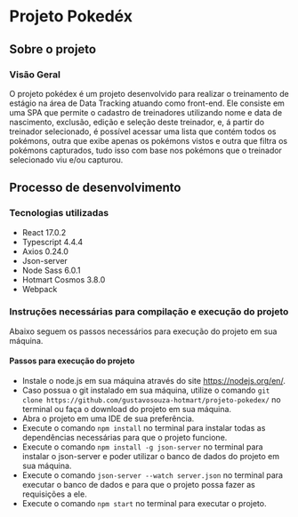 # Projeto Pokedéx

## Sobre o projeto

### Visão Geral

O projeto pokédex é um projeto desenvolvido para realizar o treinamento de estágio na área de Data Tracking atuando como front-end. 
Ele consiste em uma SPA que permite o cadastro de treinadores utilizando nome e data de nascimento, exclusão, edição e seleção deste treinador, e, á partir do 
treinador selecionado, é possível acessar uma lista que contém todos os pokémons, outra que exibe apenas os pokémons vistos e outra que filtra os pokémons capturados, 
tudo isso com base nos pokémons que o treinador selecionado viu e/ou capturou.

## Processo de desenvolvimento

### Tecnologias utilizadas

- React 17.0.2
- Typescript 4.4.4
- Axios 0.24.0
- Json-server
- Node Sass 6.0.1
- Hotmart Cosmos 3.8.0
- Webpack

### Instruções necessárias para compilação e execução do projeto

Abaixo seguem os passos necessários para execução do projeto em sua máquina.

#### Passos para execução do projeto

- Instale o node.js em sua máquina através do site https://nodejs.org/en/.
- Caso possua o git instalado em sua máquina, utilize o comando ```git clone https://github.com/gustavosouza-hotmart/projeto-pokedex/``` no terminal ou faça o download do projeto em sua máquina.
- Abra o projeto em uma IDE de sua preferência.
- Execute o comando ```npm install``` no terminal para instalar todas as dependências necessárias para que o projeto funcione.
- Execute o comando ```npm install -g json-server``` no terminal para instalar o json-server e poder utilizar o banco de dados do projeto em sua máquina.
- Execute o comando ```json-server --watch server.json``` no terminal para executar o banco de dados e para que o projeto possa fazer as requisições a ele.
- Execute o comando ```npm start``` no terminal para executar o projeto.

